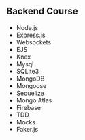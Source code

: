 ## Backend Course

- Node.js
- Express.js
- Websockets
- EJS
- Knex
- Mysql
- SQLite3
- MongoDB
- Mongoose
- Sequelize
- Mongo Atlas
- Firebase
- TDD
- Mocks
- Faker.js
